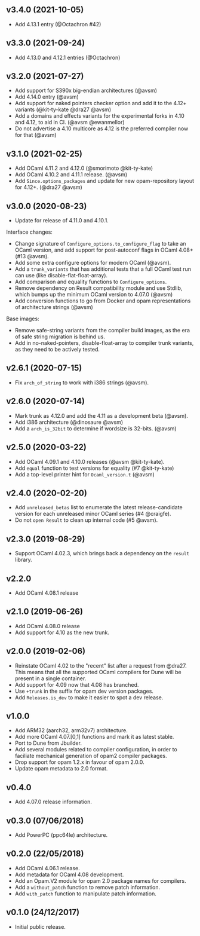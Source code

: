 ## v3.4.0 (2021-10-05)

* Add 4.13.1 entry (@Octachron #42)

## v3.3.0 (2021-09-24)

* Add 4.13.0 and 4.12.1 entries (@Octachron)

## v3.2.0 (2021-07-27)

* Add support for S390x big-endian architectures (@avsm)
* Add 4.14.0 entry (@avsm)
* Add support for naked pointers checker option and add it to
  the 4.12+ variants (@kit-ty-kate @dra27 @avsm)
* Add a domains and effects variants for the experimental
  forks in 4.10 and 4.12, to aid in CI. (@avsm @ewanmellor)
* Do not advertise a 4.10 multicore as 4.12 is the preferred
  compiler now for that (@avsm)

## v3.1.0 (2021-02-25)

* Add OCaml 4.11.2 and 4.12.0 (@smorimoto @kit-ty-kate)
* Add OCaml 4.10.2 and 4.11.1 release. (@avsm)
* Add `Since.options_packages` and update for new opam-repository
  layout for 4.12+. (@dra27 @avsm)

## v3.0.0 (2020-08-23)

* Update for release of 4.11.0 and 4.10.1.

Interface changes:
* Change signature of `Configure_options.to_configure_flag` to
  take an OCaml version, and add support for post-autoconf
  flags in OCaml 4.08+ (#13 @avsm).
* Add some extra configure options for modern OCaml (@avsm).
* Add a `trunk_variants` that has additional tests that a
  full OCaml test run can use (like disable-flat-float-array).
* Add comparison and equality functions to `Configure_options`.
* Remove dependency on Result compatibility module and use
  Stdlib, which bumps up the minimum OCaml version to 4.07.0 (@avsm)
* Add conversion functions to go from Docker and opam
  representations of architecture strings (@avsm)

Base images:
* Remove safe-string variants from the compiler build images,
  as the era of safe string migration is behind us.
* Add in no-naked-pointers, disable-float-array to compiler
  trunk variants, as they need to be actively tested.

## v2.6.1 (2020-07-15)

* Fix `arch_of_string` to work with i386 strings (@avsm).

## v2.6.0 (2020-07-14)

* Mark trunk as 4.12.0 and add the 4.11 as a development beta (@avsm).
* Add i386 architecture (@dinosaure @avsm)
* Add a `arch_is_32bit` to determine if wordsize is 32-bits. (@avsm)

## v2.5.0 (2020-03-22)

* Add OCaml 4.09.1 and 4.10.0 releases (@avsm @kit-ty-kate).
* Add `equal` function to test versions for equality (#7 @kit-ty-kate)
* Add a top-level printer hint for `Ocaml_version.t` (@avsm)

## v2.4.0 (2020-02-20)

* Add `unreleased_betas` list to enumerate the latest release-candidate
  version for each unreleased minor OCaml series (#4 @craigfe).
* Do not `open Result` to clean up internal code (#5 @avsm).

## v2.3.0 (2019-08-29)

* Support OCaml 4.02.3, which brings back a dependency on
  the `result` library.

## v2.2.0

* Add OCaml 4.08.1 release

## v2.1.0 (2019-06-26)
* Add OCaml 4.08.0 release
* Add support for 4.10 as the new trunk.

## v2.0.0 (2019-02-06)

* Reinstate OCaml 4.02 to the "recent" list after a request
  from @dra27.  This means that all the supported OCaml compilers
  for Dune will be present in a single container.
* Add support for 4.09 now that 4.08 has branched.
* Use `+trunk` in the suffix for opam dev version packages.
* Add `Releases.is_dev` to make it easier to spot a dev release.

## v1.0.0

* Add ARM32 (aarch32, arm32v7) architecture.
* Add more OCaml 4.07.[0,1] functions and mark it as latest stable.
* Port to Dune from Jbuilder.
* Add several modules related to compiler configuration, in order
  to faciliate mechanical generation of opam2 compiler packages.
* Drop support for opam 1.2.x in favour of opam 2.0.0.
* Update opam metadata to 2.0 format.

## v0.4.0

* Add 4.07.0 release information.

## v0.3.0 (07/06/2018)

* Add PowerPC (ppc64le) architecture.

## v0.2.0 (22/05/2018)

* Add OCaml 4.06.1 release.
* Add metadata for OCaml 4.08 development.
* Add an Opam.V2 module for opam 2.0 package names for compilers.
* Add a `without_patch` function to remove patch information.
* Add `with_patch` function to manipulate patch information.

## v0.1.0 (24/12/2017)

* Initial public release.
